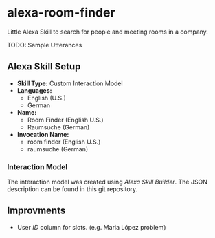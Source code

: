 # alexa-room-finder
Little Alexa Skill to search for people and meeting rooms in a company.

TODO: Sample Utterances

## Alexa Skill Setup

* **Skill Type:** Custom Interaction Model
* **Languages:**
  * English (U.S.)
  * German
* **Name:**
  * Room Finder (English U.S.)
  * Raumsuche (German)
* **Invocation Name:**
  * room finder (English U.S.)
  * raumsuche (German)

### Interaction Model

The interaction model was created using *Alexa Skill Builder*. The JSON description can be found in this git repository.

## Improvments

* User *ID* column for slots. (e.g. Maria López problem)